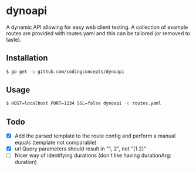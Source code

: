 # dynoapi
A dynamic API allowing for easy web client testing.  A collection of example routes are provided with routes.yaml and this can be tailored (or removed to taste).

## Installation

``` bash
$ go get -u github.com/codingconcepts/dynoapi
```

## Usage

``` bash
$ HOST=localhost PORT=1234 SSL=false dynoapi -c routes.yaml
```

## Todo

- [x] Add the parsed template to the route config and perform a manual equals (template not comparable)
- [x] url.Query parameters should result in "1, 2", not "[1 2]"
- [ ] Nicer way of identifying durations (don't like having durationArg: duration)
